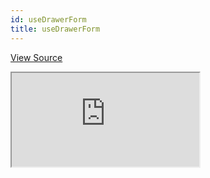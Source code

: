 ```yaml
---
id: useDrawerForm
title: useDrawerForm
---
```


[View Source](https://github.com/pankod/refine/tree/master/examples/form/useDrawerForm)

<iframe src="https://codesandbox.io/embed/refine-use-drawer-form-example-hby1l?autoresize=1&fontsize=14&theme=dark&view=preview"
    style={{width: "100%", height:"80vh", border: "0px", borderRadius: "8px", overflow:"hidden"}}
    title="refine-use-drawer-form-example"
    allow="accelerometer; ambient-light-sensor; camera; encrypted-media; geolocation; gyroscope; hid; microphone; midi; payment; usb; vr; xr-spatial-tracking"
    sandbox="allow-forms allow-modals allow-popups allow-presentation allow-same-origin allow-scripts"
></iframe>
